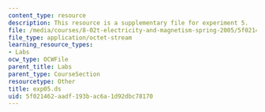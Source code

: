 ```yaml
---
content_type: resource
description: This resource is a supplementary file for experiment 5.
file: /media/courses/8-02t-electricity-and-magnetism-spring-2005/5f021462aadf193bac6a1d92dbc78170_exp05.ds
file_type: application/octet-stream
learning_resource_types:
- Labs
ocw_type: OCWFile
parent_title: Labs
parent_type: CourseSection
resourcetype: Other
title: exp05.ds
uid: 5f021462-aadf-193b-ac6a-1d92dbc78170
---
```

